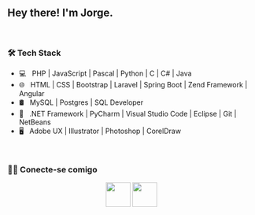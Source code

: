 <h2> Hey there! I'm Jorge.</h2>

</br>

<h3>🛠 Tech Stack</h3>

- 💻 &nbsp;  PHP | JavaScript | Pascal | Python | C | C# | Java
- 🌐 &nbsp; HTML | CSS | Bootstrap | Laravel | Spring Boot | Zend Framework | Angular
- 🛢 &nbsp; MySQL | Postgres | SQL Developer
- 🔧 &nbsp; .NET Framework | PyCharm | Visual Studio Code | Eclipse | Git | NetBeans
- 🖥 &nbsp; Adobe UX | Illustrator | Photoshop | CorelDraw



</br>


<h3> 🤝🏻 Conecte-se comigo </h3>

<p align="center"> 
<a href="https://www.linkedin.com/in/jessica-charliny-ramos-0b31781ba/" target="_blank" rel="noopener noreferrer"><img src="https://img.icons8.com/plasticine/100/000000/linkedin.png" width="50" /></a>
<a href="mailto:jessicacharliny@gmail.com" target="_blank" rel="noopener noreferrer"><img src="https://img.icons8.com/plasticine/100/000000/gmail.png"  width="50" /></a>
</p>
